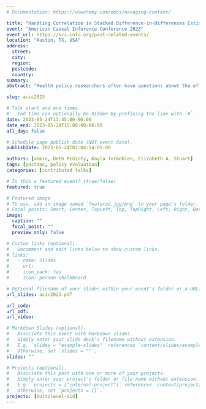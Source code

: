 ```yaml
---
# Documentation: https://wowchemy.com/docs/managing-content/

title: "Handling Correlation in Stacked Difference-in-Differences Estimates with Application to Medical Cannabis Policy"
event: "American Causal Inference Conference 2023"
event_url: https://sci-info.org/past-related-events/
location: "Austin, TX, USA"
address:
  street:
  city:
  region:
  postcode:
  country:
summary:
abstract: "Health policy researchers often have questions about the effects of state policy on individual-level outcomes collected over multiple time periods. In some cases, these studies are conducted using large-scale, individual-level administrative data such as health insurance claims. However, there are multiple open questions about the use of such individual-level data in difference-in-differences (DiD) analyses. “Stacked” DiD is one approach to estimate treatment effects when units implement the policy of interest at different times: for each unit enacting a policy, we construct a comparison group of units that never enact (or had not yet enacted) the policy, analyze each treated unit separately with its comparison group, then pool effect estimates. However, when individual-level data is available, some individuals in untreated units can contribute to comparison groups for multiple treated states, producing correlation between stacked estimates. Existing methods do not quantify or account for this sharing of controls: this leads to incorrect inference. Here, we present a framework for estimating and managing this correlation when pooling stacked effect estimates. We explore the statistical properties of this approach, examine its performance in realistic simulations and with real data, and explain its occasionally counterintuitive effects on variance estimates. This is motivated by a study investigating the effects of state medical cannabis laws on opioid prescribing for pain."

slug: acic2023

# Talk start and end times.
#   End time can optionally be hidden by prefixing the line with `#`.
date: 2023-05-24T13:45:00-06:00
date_end: 2023-05-24T15:00:00-06:00
all_day: false

# Schedule page publish date (NOT event date).
publishDate: 2023-05-24T07:04:54-05:00

authors: [admin, Beth McGinty, Kayla Tormohlen, Elizabeth A. Stuart]
tags: [postdoc, policy evaluation]
categories: [contributed talks]

# Is this a featured event? (true/false)
featured: true

# Featured image
# To use, add an image named `featured.jpg/png` to your page's folder. 
# Focal points: Smart, Center, TopLeft, Top, TopRight, Left, Right, BottomLeft, Bottom, BottomRight.
image:
  caption: ""
  focal_point: ""
  preview_only: false

# Custom links (optional).
#   Uncomment and edit lines below to show custom links.
# links:
#   - name: Slides
#     url: 
#     icon_pack: fas
#     icon: person-chalkboard

# Optional filename of your slides within your event's folder or a URL.
url_slides: acic2023.pdf

url_code:
url_pdf:
url_video:

# Markdown Slides (optional).
#   Associate this event with Markdown slides.
#   Simply enter your slide deck's filename without extension.
#   E.g. `slides = "example-slides"` references `content/slides/example-slides.md`.
#   Otherwise, set `slides = ""`.
slides: ""

# Projects (optional).
#   Associate this post with one or more of your projects.
#   Simply enter your project's folder or file name without extension.
#   E.g. `projects = ["internal-project"]` references `content/project/deep-learning/index.md`.
#   Otherwise, set `projects = []`.
projects: [multilevel-did]
---
```


